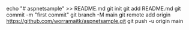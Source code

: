 echo "# aspnetsample" >> README.md
git init
git add README.md
git commit -m "first commit"
git branch -M main
git remote add origin https://github.com/worramaitk/aspnetsample.git
git push -u origin main